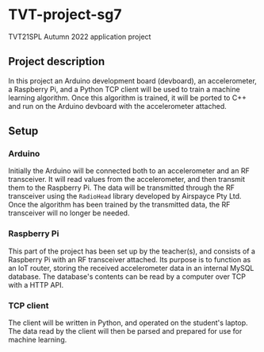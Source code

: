 # TVT-project-sg7
TVT21SPL Autumn 2022 application project

## Project description
In this project an Arduino development board (devboard), an accelerometer, a Raspberry Pi, and a Python TCP client will be used to train a machine learning algorithm.
Once this algorithm is trained, it will be ported to C++ and run on the Arduino devboard with the accelerometer attached.

## Setup
### Arduino
Initially the Arduino will be connected both to an accelerometer and an RF transceiver.
It will read values from the accelerometer, and then transmit them to the Raspberry Pi.
The data will be transmitted through the RF transceiver using the `RadioHead` library developed by Airspayce Pty Ltd.
Once the algorithm has been trained by the transmitted data, the RF transceiver will no longer be needed.

### Raspberry Pi
This part of the project has been set up by the teacher(s), and consists of a Raspberry Pi with an RF transceiver attached.
Its purpose is to function as an IoT router, storing the received accelerometer data in an internal MySQL database.
The database's contents can be read by a computer over TCP with a HTTP API.

### TCP client
The client will be written in Python, and operated on the student's laptop.
The data read by the client will then be parsed and prepared for use for machine learning.
